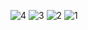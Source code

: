 ![4](https://github.com/user-attachments/assets/964782d9-8098-4f37-8323-cdf8e87ff626)
![3](https://github.com/user-attachments/assets/ada9ff0a-beed-429e-b7c5-d903177bd17f)
![2](https://github.com/user-attachments/assets/8d744406-28b4-43b9-b5af-3ec580eea077)
![1](https://github.com/user-attachments/assets/a005ba8c-d514-45ba-a3f7-536d6287d15e)
